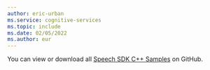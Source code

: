 ```yaml
---
author: eric-urban
ms.service: cognitive-services
ms.topic: include
ms.date: 02/05/2022
ms.author: eur
---
```


You can view or download all <a href="https://aka.ms/speech/github-cpp">Speech SDK C++ Samples</a> on GitHub. 

